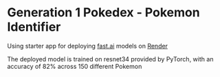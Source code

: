 # Generation 1 Pokedex - Pokemon Identifier
Using starter app for deploying [fast.ai](https://www.fast.ai) models on [Render](https://render.com)

The deployed model is trained on resnet34 provided by PyTorch, with an accuracy of 82% across 150 different Pokemon
